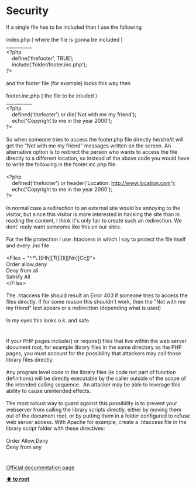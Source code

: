 # Security




<div class="phpcode"><span class="html">
If a single file has to be included than I use the following<br><br>index.php ( where the file is gonna be included )<br>___________<br><span class="default">&lt;?php<br>&#xA0; &#xA0; define</span><span class="keyword">(</span><span class="string">&apos;thefooter&apos;</span><span class="keyword">, </span><span class="default">TRUE</span><span class="keyword">);<br>&#xA0; &#xA0; include(</span><span class="string">&apos;folder/footer.inc.php&apos;</span><span class="keyword">);<br></span><span class="default">?&gt;<br></span><br>and the footer file (for example) looks this way then<br><br>footer.inc.php ( the file to be inluded )<br>___________<br><span class="default">&lt;?php<br>&#xA0; &#xA0; defined</span><span class="keyword">(</span><span class="string">&apos;thefooter&apos;</span><span class="keyword">) or die(</span><span class="string">&apos;Not with me my friend&apos;</span><span class="keyword">);<br>&#xA0; &#xA0; echo(</span><span class="string">&apos;Copyright to me in the year 2000&apos;</span><span class="keyword">);<br></span><span class="default">?&gt;<br></span><br>So when someone tries to access the footer.php file directly he/she/it will get the &quot;Not with me my friend&quot; messages written on the screen. An alternative option is to redirect the person who wants to access the file directly to a different location, so instead of the above code you would have to write the following in the footer.inc.php file.<br><br><span class="default">&lt;?php<br>&#xA0; &#xA0; defined</span><span class="keyword">(</span><span class="string">&apos;thefooter&apos;</span><span class="keyword">) or </span><span class="default">header</span><span class="keyword">(</span><span class="string">&apos;Location: <a href="http://www.location.com" rel="nofollow" target="_blank">http://www.location.com</a>&apos;</span><span class="keyword">);<br>&#xA0; &#xA0; echo(</span><span class="string">&apos;Copyright to me in the year 2000&apos;</span><span class="keyword">);<br></span><span class="default">?&gt;<br></span><br>In normal case a redirection to an external site would be annoying to the visitor, but since this visitor is more interested in hacking the site than in reading the content, I think it&apos;s only fair to create such an redirection. We dont&apos; realy want someome like this on our sites.<br><br>For the file protection I use .htaccess in which I say to protect the file itself and every .inc file<br><br>&lt;Files ~ &quot;^.*\.([Hh][Tt]|[Ii][Nn][Cc])&quot;&gt;<br>Order allow,deny<br>Deny from all<br>Satisfy All<br>&lt;/Files&gt;<br><br>The .htaccess file should result an Error 403 if someone tries to access the files directly. If for some reason this shouldn&apos;t work, then the &quot;Not with me my friend&quot; text apears or a redirection (depending what is used)<br><br>In my eyes this looks o.k. and safe.</span>
</div>
  

#


<div class="phpcode"><span class="html">
If your PHP pages include() or require() files that live within the web server document root, for example library files in the same directory as the PHP pages, you must account for the possibility that attackers may call those library files directly.&#xA0; <br><br>Any program level code in the library files (ie code not part of function definitions) will be directly executable by the caller outside of the scope of the intended calling sequence.&#xA0; An attacker may be able to leverage this ability to cause unintended effects.<br><br>The most robust way to guard against this possibility is to prevent your webserver from calling the library scripts directly, either by moving them out of the document root, or by putting them in a folder configured to refuse web server access. With Apache for example, create a .htaccess file in the library script folder with these directives:<br><br>Order Allow,Deny<br>Deny from any</span>
</div>
  

#

[Official documentation page](https://www.php.net/manual/en/security.php)

**[⬆ to root](/)**